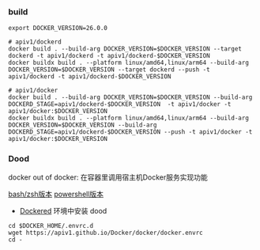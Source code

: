 ### build

```shell
export DOCKER_VERSION=26.0.0

# apiv1/dockerd
docker build . --build-arg DOCKER_VERSION=$DOCKER_VERSION --target dockerd -t apiv1/dockerd -t apiv1/dockerd-$DOCKER_VERSION
docker buildx build . --platform linux/amd64,linux/arm64 --build-arg DOCKER_VERSION=$DOCKER_VERSION --target dockerd --push -t apiv1/dockerd -t apiv1/dockerd-$DOCKER_VERSION

# apiv1/docker
docker build . --build-arg DOCKER_VERSION=$DOCKER_VERSION --build-arg DOCKERD_STAGE=apiv1/dockerd-$DOCKER_VERSION  -t apiv1/docker -t apiv1/docker:$DOCKER_VERSION
docker buildx build . --platform linux/amd64,linux/arm64 --build-arg DOCKER_VERSION=$DOCKER_VERSION --build-arg DOCKERD_STAGE=apiv1/dockerd-$DOCKER_VERSION --push -t apiv1/docker -t apiv1/docker:$DOCKER_VERSION
```

### Dood
docker out of docker: 在容器里调用宿主机Docker服务实现功能

[bash/zsh版本](./docker.envrc)
[powershell版本](./docker.ps1)

* [Dockered](../dockerd/README.md) 环境中安装 dood
```shell
cd $DOCKER_HOME/.envrc.d
wget https://apiv1.github.io/Docker/docker/docker.envrc
cd -
```